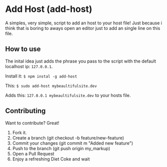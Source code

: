 # Add Host (add-host)

A simples, very simple, script to add an host to your host file!
Just because i think that is boring to aways open an editor just to add an single line on this file.

## How to use
The inital idea just adds the phrase you pass to the script with the default localhost ip: ``127.0.0.1``.  

Install it: ``$ npm instal -g add-host``

This: ``$ sudo add-host mybeaultifulsite.dev``  

Adds this: ``127.0.0.1 mybeaultifulsite.dev`` to your hosts file.

## Contributing
Want to contribute? Great!

1. Fork it.
2. Create a branch (git checkout -b feature/new-feature)
3. Commit your changes (git commit m "Added new feature")
4. Push to the branch (git push origin my_markup)
5. Open a Pull Request
6. Enjoy a refreshing Diet Coke and wait
